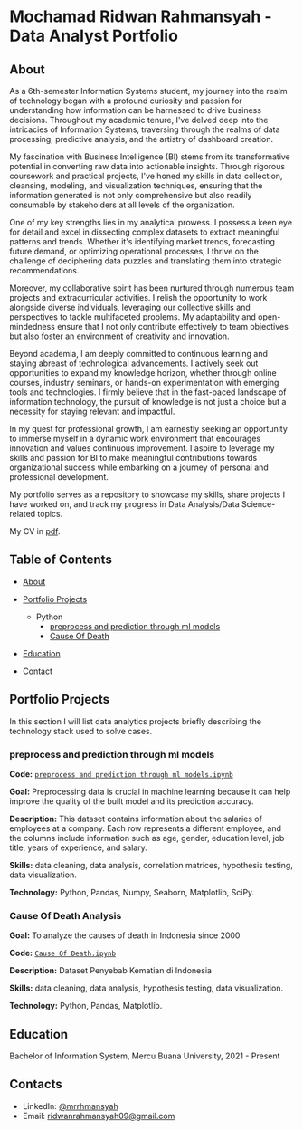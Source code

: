 # Mochamad Ridwan Rahmansyah - Data Analyst Portfolio
## About
As a 6th-semester Information Systems student, my journey into the realm of technology began with a profound curiosity and passion for understanding how information can be harnessed to drive business decisions. Throughout my academic tenure, I've delved deep into the intricacies of Information Systems, traversing through the realms of data processing, predictive analysis, and the artistry of dashboard creation.

My fascination with Business Intelligence (BI) stems from its transformative potential in converting raw data into actionable insights. Through rigorous coursework and practical projects, I've honed my skills in data collection, cleansing, modeling, and visualization techniques, ensuring that the information generated is not only comprehensive but also readily consumable by stakeholders at all levels of the organization.

One of my key strengths lies in my analytical prowess. I possess a keen eye for detail and excel in dissecting complex datasets to extract meaningful patterns and trends. Whether it's identifying market trends, forecasting future demand, or optimizing operational processes, I thrive on the challenge of deciphering data puzzles and translating them into strategic recommendations.

Moreover, my collaborative spirit has been nurtured through numerous team projects and extracurricular activities. I relish the opportunity to work alongside diverse individuals, leveraging our collective skills and perspectives to tackle multifaceted problems. My adaptability and open-mindedness ensure that I not only contribute effectively to team objectives but also foster an environment of creativity and innovation.

Beyond academia, I am deeply committed to continuous learning and staying abreast of technological advancements. I actively seek out opportunities to expand my knowledge horizon, whether through online courses, industry seminars, or hands-on experimentation with emerging tools and technologies. I firmly believe that in the fast-paced landscape of information technology, the pursuit of knowledge is not just a choice but a necessity for staying relevant and impactful.

In my quest for professional growth, I am earnestly seeking an opportunity to immerse myself in a dynamic work environment that encourages innovation and values continuous improvement. I aspire to leverage my skills and passion for BI to make meaningful contributions towards organizational success while embarking on a journey of personal and professional development.

My portfolio serves as a repository to showcase my skills, share projects I have worked on, and track my progress in Data Analysis/Data Science-related topics.

My CV in [pdf](https://github.com/mrrhmansyah/Portofolio-M-Ridwan-Rahmansyah/blob/main/CV%20Mochamad%20Ridwan%20Rahmansyah.pdf).

## Table of Contents
- [About](https://github.com/mrrhmansyah/Portofolio-M-Ridwan-Rahmansyah?tab=readme-ov-file#about)
- [Portfolio Projects](https://github.com/mrrhmansyah/Portofolio-M-Ridwan-Rahmansyah?tab=readme-ov-file#portfolio-projects)
  - Python
    - [preprocess and prediction through ml models](https://github.com/mrrhmansyah/Portofolio-M-Ridwan-Rahmansyah?tab=readme-ov-file#preprocess-and-prediction-through-ml-models)
    - [Cause Of Death](https://github.com/mrrhmansyah/Portofolio-M-Ridwan-Rahmansyah?tab=readme-ov-file#cause-of-death-analysis)  
  

- [Education](https://github.com/mrrhmansyah/Portofolio-M-Ridwan-Rahmansyah?tab=readme-ov-file#education)  
- [Contact](https://github.com/mrrhmansyah/Portofolio-M-Ridwan-Rahmansyah?tab=readme-ov-file#contacts)
## Portfolio Projects
In this section I will list data analytics projects briefly describing the technology stack used to solve cases.

### preprocess and prediction through ml models
**Code:** [`preprocess and prediction through ml models.ipynb`](https://github.com/mrrhmansyah/Portofolio-M-Ridwan-Rahmansyah/blob/main/preprocess%20and%20prediction%20through%20ml%20models.ipynb)

**Goal:** Preprocessing data is crucial in machine learning because it can help improve the quality of the built model and its prediction accuracy.

**Description:** This dataset contains information about the salaries of employees at a company. Each row represents a different employee, and the columns include information such as age, gender, education level, job title, years of experience, and salary.

**Skills:** data cleaning, data analysis, correlation matrices, hypothesis testing, data visualization.

**Technology:** Python, Pandas, Numpy, Seaborn, Matplotlib, SciPy.


### Cause Of Death Analysis

**Goal:** To analyze the causes of death in Indonesia since 2000

**Code:** [`Cause Of Death.ipynb`](https://github.com/mrrhmansyah/Portofolio-M-Ridwan-Rahmansyah/blob/main/Cause%20Of%20Death%20Analysis.ipynb)

**Description:** Dataset Penyebab Kematian di Indonesia

**Skills:** data cleaning, data analysis, hypothesis testing, data visualization.

**Technology:** Python, Pandas, Matplotlib.




## Education
Bachelor of Information System, Mercu Buana University, 2021 - Present


## Contacts
- LinkedIn: [@mrrhmansyah](https://www.linkedin.com/in/mochamad-ridwan-rahmansyah-221741266/)
- Email: ridwanrahmansyah09@gmail.com
